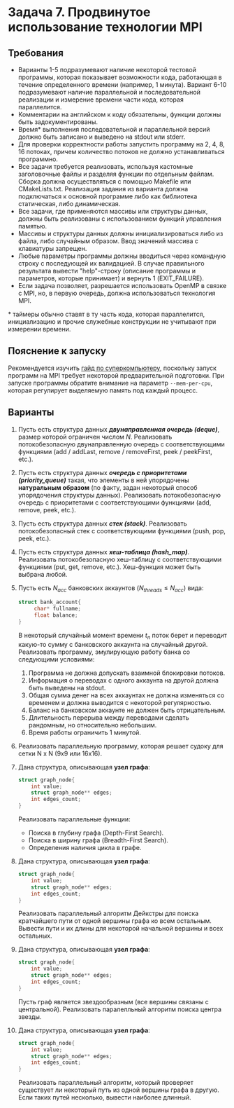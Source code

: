 # Задача 7. Продвинутое использование технологии MPI

## Требования

+ Варианты 1-5 подразумевают наличие некоторой тестовой программы, которая показывает возможности кода, работающая в течение определенного времени (например, 1 минута). Вариант 6-10 подразумевают наличие параллельной и последовательной реализации и измерение времени части кода, которая параллелится.
+ Комментарии на английском к коду обязательны, функции должны быть задокументированы.
+ Время* выполнения последовательной и параллельной версий должно быть записано и выведено на stdout или stderr.
+ Для проверки корректности работы запустить программу на 2, 4, 8, 16 потоках, причем количество потоков не должно устанавливаться программно.
+ Все задачи требуется реализовать, используя кастомные заголовочные файлы и разделяя функции по отдельным файлам. Сборка должна осуществляться с помощью Makefile или СMakeLists.txt. Реализация задания из варианта должна подключаться к основной программе либо как библиотека статическая, либо динамическая.
+ Все задачи, где применяются массивы или структуры данных, должны быть реализованы с использованием функций управления памятью.
+ Массивы и структуры данных должны инициализироваться либо из файла, либо случайным образом. Ввод значений массива с клавиатуры запрещен.
+ Любые параметры программы должны вводиться через командную строку с последующей их валидацией. В случае правильного результата вывести "help"-строку (описание программы и параметров, которые принимает) и вернуть 1 (EXIT_FAILURE).
+ Если задача позволяет, разрешается использовать OpenMP в связке с MPI, но, в первую очередь, должна использоваться технология MPI.

\* таймеры обычно ставят в ту часть кода, которая параллелится, инициализацию и прочие служебные конструкции не учитывают при измерении времени.

## Пояснение к запуску

Рекомендуется изучить [гайд по суперкомпьютеру](supercomputer-guide.md), поскольку запуск программ на MPI требует некоторой предварительной подготовки. При запуске программы обратите внимание на параметр ```--mem-per-cpu```, которая регулирует выделяемую память под каждый процесс.

## Варианты

1. Пусть есть структура данных ***двунаправленная очередь (deque)***, размер которой ограничен числом *N*. Реализовать потокобезопасную двунаправленную очередь с соответствующими функциями (add / addLast, remove / removeFirst, peek / peekFirst, etc.).
2. Пусть есть структура данных ***очередь с приоритетами (priority_queue)*** такая, что элементы в ней упорядочены **натуральным образом** (по факту, задан некоторый способ упорядочения структуры данных). Реализовать потокобезопасную очередь с приоритетами с cоответствующими функциями (add, remove, peek, etc.).
3. Пусть есть структура данных ***стек (stack)***. Реализовать потокобезопасный стек с соответствующими функциями (push, pop, peek, etc.).
4. Пусть есть структура данных ***хеш-таблица (hash_map)***. Реализовать потокобезопасную хеш-таблицу с соответствующими функциями (put, get, remove, etc.). Хеш-функция может быть выбрана любой.
5. Пусть есть $N_{acc}$ банковских аккаунтов ($N_{threads} \leq N_{acc}$) вида:

   ```c
   struct bank_account{
        char* fullname;
        float balance;
   }
   ```

   В некоторый случайный момент времени $t_n$ поток берет и переводит какую-то сумму с банковского аккаунта на случайный другой. Реализовать программу, эмулирующую работу банка со следующими условиями:
   1. Программа не должна допускать взаимной блокировки потоков.
   2. Информация о переводах с одного аккаунта на другой должна быть выведены на stdout.
   3. Общая сумма денег на всех аккаунтах не должна изменяться со временем и должна выводится с некоторой регулярностью.
   4. Баланс на банковском аккаунте не должен быть отрицательным.
   5. Длительность перерыва между переводами сделать рандомным, но относительно небольшим.
   6. Время работы ограничить 1 минутой.

6. Реализовать параллельную программу, которая решает судоку для сетки N x N (9x9 или 16x16).
7. Дана структура, описывающая **узел графа**:

    ```c
    struct graph_node{
        int value;
        struct graph_node** edges;
        int edges_count;
    }
    ```

    Реализовать параллельные функции:
    + Поиска в глубину графа (Depth-First Search).
    + Поиска в ширину графа (Breadth-First Search).
    + Определения наличия цикла в графе.

8. Дана структура, описывающая **узел графа**:

    ```c
    struct graph_node{
        int value;
        struct graph_node** edges;
        int edges_count;
    }
    ```

    Реализовать параллельный алгоритм Дейкстры для поиска кратчайшего пути от одной вершины графа ко всем остальным. Вывести пути и их длины для некоторой начальной вершины и всех остальных.

9. Дана структура, описывающая **узел графа**:

    ```c
    struct graph_node{
        int value;
        struct graph_node** edges;
        int edges_count;
    }
    ```

    Пусть граф является звездообразным (все вершины связаны с центральной). Реализовать паралелльный алгоритм поиска центра звезды.

10. Дана структура, описывающая **узел графа**:

    ```c
    struct graph_node{
        int value;
        struct graph_node** edges;
        int edges_count;
    }
    ```

    Реализовать параллельный алгоритм, который проверяет существует ли некоторый путь из одной вершины графа в другую. Если таких путей несколько, вывести наиболее длинный.
